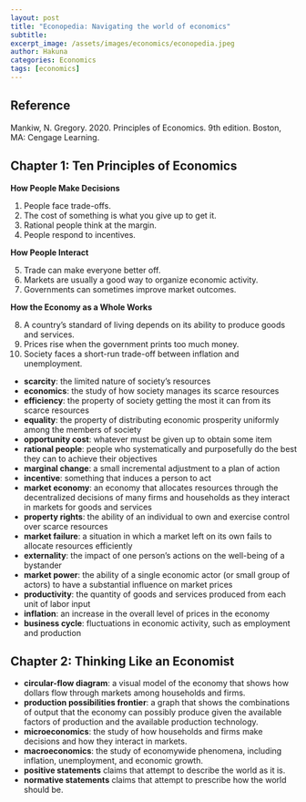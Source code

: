 ```yaml
---
layout: post
title: "Econopedia: Navigating the world of economics"
subtitle: 
excerpt_image: /assets/images/economics/econopedia.jpeg
author: Hakuna
categories: Economics
tags: [economics]
---
```


## Reference

Mankiw, N. Gregory. 2020. Principles of Economics. 9th edition. Boston, MA: Cengage Learning.

## Chapter 1: Ten Principles of Economics

**How People Make Decisions**

1. People face trade-offs.
2. The cost of something is what you give up to get it.
3. Rational people think at the margin.
4. People respond to incentives.

**How People Interact**

5. Trade can make everyone better off.
6. Markets are usually a good way to organize economic activity.
7. Governments can sometimes improve market outcomes.

**How the Economy as a Whole Works**

8. A country’s standard of living depends on its ability to produce goods and services.
9. Prices rise when the government prints too much money.
10. Society faces a short-run trade-off between inflation and unemployment.

- **scarcity**: the limited nature of society’s resources
- **economics**: the study of how society manages its scarce resources
- **efficiency**: the property of society getting the most it can from its scarce resources
- **equality**: the property of distributing economic prosperity uniformly among the members of society
- **opportunity cost**: whatever must be given up to obtain some item
- **rational people**: people who systematically and purposefully do the best they can to achieve their objectives
- **marginal change**: a small incremental adjustment to a plan of action
- **incentive**: something that induces a person to act
- **market economy**: an economy that allocates resources through the decentralized decisions of many firms and households as they interact in markets for goods and services
- **property rights**: the ability of an individual to own and exercise control over scarce resources
- **market failure**: a situation in which a market left on its own fails to allocate resources efficiently
- **externality**: the impact of one person’s actions on the well-being of a bystander
- **market power**: the ability of a single economic actor (or small group of actors) to have a substantial influence on market prices
- **productivity**: the quantity of goods and services produced from each unit of labor input
- **inflation**: an increase in the overall level of prices in the economy
- **business cycle**: fluctuations in economic activity, such as employment and production

## Chapter 2: Thinking Like an Economist

- **circular-flow diagram**: a visual model of the economy that shows how dollars flow through markets among households and firms.
- **production possibilities frontier**: a graph that shows the combinations of output that the economy can possibly produce given the available factors of production and the available production technology.
- **microeconomics**: the study of how households and firms make decisions and how they interact in markets.
- **macroeconomics**: the study of economywide phenomena, including inflation, unemployment, and economic growth.
- **positive statements** claims that attempt to describe the world as it is.
- **normative statements** claims that attempt to prescribe how the world should be.
